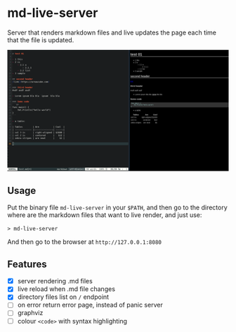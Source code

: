 # md-live-server
Server that renders markdown files and live updates the page each time that the file is updated.

![screenshot00](https://raw.githubusercontent.com/arnaucube/md-live-server/master/screenshot00.png 'screenshot00')

## Usage
Put the binary file `md-live-server` in your `$PATH`, and then go to the directory where are the markdown files that want to live render, and just use:
```
> md-live-server
```
And then go to the browser at `http://127.0.0.1:8080`

## Features
- [x] server rendering .md files
- [x] live reload when .md file changes
- [x] directory files list on `/` endpoint
- [ ] on error return error page, instead of panic server
- [ ] graphviz
- [ ] colour `<code>` with syntax highlighting
